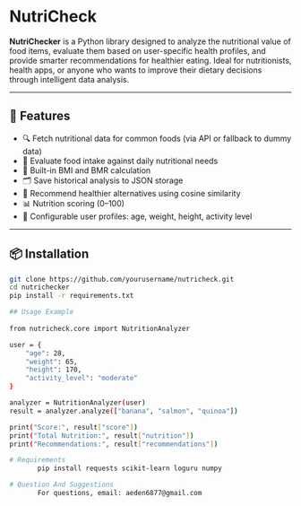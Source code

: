 # NutriCheck

**NutriChecker** is a Python library designed to analyze the nutritional value of food items, evaluate them based on user-specific health profiles, and provide smarter recommendations for healthier eating. Ideal for nutritionists, health apps, or anyone who wants to improve their dietary decisions through intelligent data analysis.

---

## 🚀 Features

- 🔍 Fetch nutritional data for common foods (via API or fallback to dummy data)
- 🧠 Evaluate food intake against daily nutritional needs
- 🧮 Built-in BMI and BMR calculation
- 🗂️ Save historical analysis to JSON storage
- 🥗 Recommend healthier alternatives using cosine similarity
- 📊 Nutrition scoring (0–100)
- 🔧 Configurable user profiles: age, weight, height, activity level

---

## 📦 Installation

```bash
git clone https://github.com/yourusername/nutricheck.git
cd nutrichecker
pip install -r requirements.txt

## Usage Example
     
from nutricheck.core import NutritionAnalyzer

user = {
    "age": 28,
    "weight": 65,
    "height": 170,
    "activity_level": "moderate"
}

analyzer = NutritionAnalyzer(user)
result = analyzer.analyze(["banana", "salmon", "quinoa"])

print("Score:", result["score"])
print("Total Nutrition:", result["nutrition"])
print("Recommendations:", result["recommendations"])

# Requirements
       pip install requests scikit-learn loguru numpy

# Question And Suggestions
       For questions, email: aeden6877@gmail.com 
